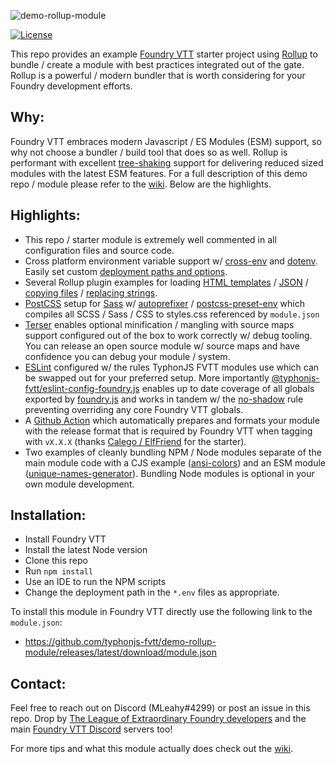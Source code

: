 ![demo-rollup-module](https://i.imgur.com/aj1n1L8.png)

[![License](https://img.shields.io/badge/license-MIT-yellowgreen.svg?style=plastic)](https://github.com/typhonjs-fvtt/demo-rollup-module/blob/main/LICENSE)

This repo provides an example [Foundry VTT](https://foundryvtt.com/) starter project using 
[Rollup](https://rollupjs.org) to bundle / create a module with best practices integrated out of the gate. Rollup is a 
powerful / modern bundler that is worth considering for your Foundry development efforts.

## Why:

Foundry VTT embraces modern Javascript / ES Modules (ESM) support, so why not choose a bundler / build tool that does so 
as well. Rollup is performant with excellent [tree-shaking](https://rollupjs.org/guide/en/#tree-shaking) support for 
delivering reduced sized modules with the latest ESM features. For a full description of this demo repo / module please 
refer to the [wiki](https://github.com/typhonjs-fvtt/demo-rollup-module/wiki). Below are the highlights.

## Highlights:

- This repo / starter module is extremely well commented in all configuration files and source code. 
- Cross platform environment variable support w/ [cross-env](https://www.npmjs.com/package/cross-env) and 
[dotenv](https://www.npmjs.com/package/dotenv-safe). Easily set custom 
[deployment paths and options](https://github.com/typhonjs-fvtt/demo-rollup-module/tree/main/env).
- Several Rollup plugin examples for loading [HTML templates](https://github.com/rollup/plugins/tree/master/packages/html) 
/ [JSON](https://github.com/rollup/plugins/tree/master/packages/json) / 
[copying files](https://www.npmjs.com/package/rollup-plugin-copy) / 
[replacing strings](https://github.com/rollup/plugins/tree/master/packages/replace).
- [PostCSS](https://postcss.org/) setup for [Sass](https://sass-lang.com/) w/ 
[autoprefixer](https://www.npmjs.com/package/autoprefixer) / 
[postcss-preset-env](https://www.npmjs.com/package/postcss-preset-env) which compiles all SCSS / Sass / CSS to 
styles.css referenced by `module.json`
- [Terser](https://www.npmjs.com/package/terser) enables optional minification / mangling with source maps support 
configured out of the box to work correctly w/ debug tooling. You can release an open source module w/ source maps and 
have confidence you can debug your module / system.
- [ESLint](https://eslint.org/) configured w/ the rules TyphonJS FVTT modules use which can be swapped out for your 
preferred setup. More importantly 
[@typhonjs-fvtt/eslint-config-foundry.js](https://www.npmjs.com/package/@typhonjs-fvtt/eslint-config-foundry.js) enables up to date 
coverage of all globals exported by [foundry.js](https://foundryvtt.com/api/foundry.js.html) and works in tandem w/ 
the [no-shadow](https://eslint.org/docs/rules/no-shadow) rule preventing overriding any core Foundry VTT globals.
- A [Github Action](https://github.com/features/actions) which automatically prepares and formats your module with the 
release format that is required by Foundry VTT when tagging with `vX.X.X` (thanks
[Calego / ElfFriend](https://github.com/ElfFriend-DnD/) for the starter).
- Two examples of cleanly bundling NPM / Node modules separate of the main module code with a CJS example 
([ansi-colors](https://www.npmjs.com/package/ansi-colors)) and an ESM module 
([unique-names-generator](https://www.npmjs.com/package/unique-names-generator)). Bundling Node modules is optional in 
your own module development.

## Installation:
- Install Foundry VTT
- Install the latest Node version
- Clone this repo
- Run `npm install`
- Use an IDE to run the NPM scripts
- Change the deployment path in the `*.env` files as appropriate.

To install this module in Foundry VTT directly use the following link to the `module.json`:
- https://github.com/typhonjs-fvtt/demo-rollup-module/releases/latest/download/module.json

## Contact:
Feel free to reach out on Discord (MLeahy#4299) or post an issue in this repo. Drop by 
[The League of Extraordinary Foundry developers](https://discord.gg/47ndUBqxC4) and the main 
[Foundry VTT Discord](https://discord.gg/foundryvtt) servers too! 

For more tips and what this module actually does check out the [wiki](https://github.com/typhonjs-fvtt/demo-rollup-module/wiki). 
